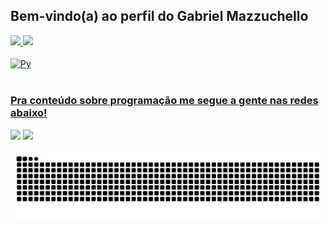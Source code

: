 ## Bem-vindo(a) ao perfil do Gabriel Mazzuchello 

 <div>
  <a href="https://github.com/GabrielMazzuchello">
  <img height="180em" src="https://github-readme-stats.vercel.app/api/?username=GabrielMazzuchello&show_icons=true&include_all_commits=true&count_private=true&layout=compact&langs_count=6&theme=tokyonight"/>
  <img height="180em" src="https://github-readme-stats.vercel.app/api/top-langs/?username=GabrielMazzuchello&layout=compact&langs_count=6&theme=tokyonight"/>
</div>
<div style="display: inline_block"><br>
  <img align="center" alt="Py" height="30" width="40" src="https://cdn.jsdelivr.net/gh/devicons/devicon/icons/python/python-original.svg">
</div>
 
 <br>
 
  ### Pra conteúdo sobre programação me segue a gente nas redes abaixo!
 
<div> 
  <a href="https://instagram.com/mazzuchellodalmolin" target="_blank"><img src="https://img.shields.io/badge/-Instagram-%23E4405F?style=for-the-badge&logo=instagram&logoColor=white" target="_blank"></a>
  <a href = "mailto:gabrieldalmolin02016@gmail.com"><img src="https://img.shields.io/badge/-Gmail-%23333?style=for-the-badge&logo=gmail&logoColor=white" target="_blank"></a>
 
  ![Snake animation](https://github.com/GabrielMazzuchello/GabrielMazzuchello/blob/output/github-contribution-grid-snake.svg)

</div>
